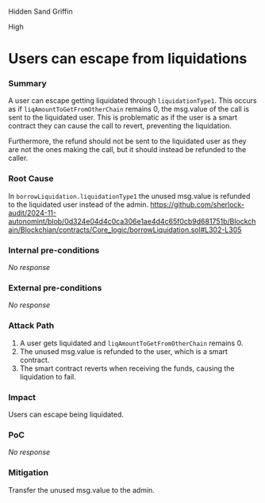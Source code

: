 Hidden Sand Griffin

High

# Users can escape from liquidations

### Summary

A user can escape getting liquidated through `liquidationType1`. This occurs as if `liqAmountToGetFromOtherChain` remains 0, the msg.value of the call is sent to the liquidated user. This is problematic as if the user is a smart contract they can cause the call to revert, preventing the liquidation.

Furthermore, the refund should not be sent to the liquidated user as they are not the ones making the call, but it should instead be refunded to the caller. 

### Root Cause

In `borrowLiquidation.liquidationType1` the unused msg.value is refunded to the liquidated user instead of the admin.
https://github.com/sherlock-audit/2024-11-autonomint/blob/0d324e04d4c0ca306e1ae4d4c65f0cb9d681751b/Blockchain/Blockchian/contracts/Core_logic/borrowLiquidation.sol#L302-L305

### Internal pre-conditions

_No response_

### External pre-conditions

_No response_

### Attack Path

1. A user gets liquidated and `liqAmountToGetFromOtherChain` remains 0.
2. The unused msg.value is refunded to the user, which is a smart contract.
3. The smart contract reverts when receiving the funds, causing the liquidation to fail.

### Impact

Users can escape being liquidated.

### PoC

_No response_

### Mitigation

Transfer the unused msg.value to the admin.